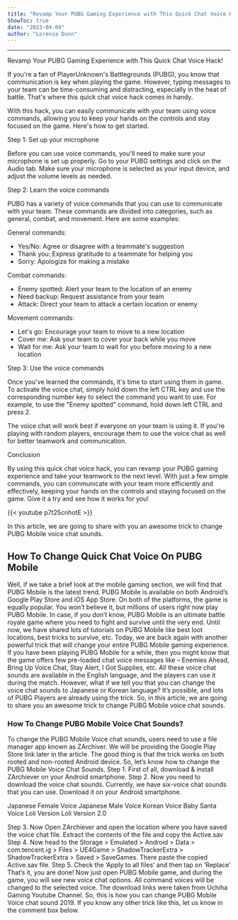 ```yaml
---
title: "Revamp Your PUBG Gaming Experience with This Quick Chat Voice Hack!"
ShowToc: true 
date: "2023-04-09"
author: "Lorenza Dunn"
---
```

*****
Revamp Your PUBG Gaming Experience with This Quick Chat Voice Hack!

If you're a fan of PlayerUnknown's Battlegrounds (PUBG), you know that communication is key when playing the game. However, typing messages to your team can be time-consuming and distracting, especially in the heat of battle. That's where this quick chat voice hack comes in handy.

With this hack, you can easily communicate with your team using voice commands, allowing you to keep your hands on the controls and stay focused on the game. Here's how to get started.

Step 1: Set up your microphone

Before you can use voice commands, you'll need to make sure your microphone is set up properly. Go to your PUBG settings and click on the Audio tab. Make sure your microphone is selected as your input device, and adjust the volume levels as needed.

Step 2: Learn the voice commands

PUBG has a variety of voice commands that you can use to communicate with your team. These commands are divided into categories, such as general, combat, and movement. Here are some examples:

General commands:
- Yes/No: Agree or disagree with a teammate's suggestion
- Thank you: Express gratitude to a teammate for helping you
- Sorry: Apologize for making a mistake

Combat commands:
- Enemy spotted: Alert your team to the location of an enemy
- Need backup: Request assistance from your team
- Attack: Direct your team to attack a certain location or enemy

Movement commands:
- Let's go: Encourage your team to move to a new location
- Cover me: Ask your team to cover your back while you move
- Wait for me: Ask your team to wait for you before moving to a new location

Step 3: Use the voice commands

Once you've learned the commands, it's time to start using them in game. To activate the voice chat, simply hold down the left CTRL key and use the corresponding number key to select the command you want to use. For example, to use the "Enemy spotted" command, hold down left CTRL and press 2.

The voice chat will work best if everyone on your team is using it. If you're playing with random players, encourage them to use the voice chat as well for better teamwork and communication.

Conclusion

By using this quick chat voice hack, you can revamp your PUBG gaming experience and take your teamwork to the next level. With just a few simple commands, you can communicate with your team more efficiently and effectively, keeping your hands on the controls and staying focused on the game. Give it a try and see how it works for you!

{{< youtube p7t25cnhotE >}} 



In this article, we are going to share with you an awesome trick to change PUBG Mobile voice chat sounds.

 
## How To Change Quick Chat Voice On PUBG Mobile


Well, if we take a brief look at the mobile gaming section, we will find that PUBG Mobile is the latest trend. PUBG Mobile is available on both Android’s Google Play Store and iOS App Store. On both of the platforms, the game is equally popular. You won’t believe it, but millions of users right now play PUBG Mobile.
In case, if you don’t know, PUBG Mobile is an ultimate battle royale game where you need to fight and survive until the very end. Until now, we have shared lots of tutorials on PUBG Mobile like best loot locations, best tricks to survive, etc. Today, we are back again with another powerful trick that will change your entire PUBG Mobile gaming experience.
If you have been playing PUBG Mobile for a while, then you might know that the game offers few pre-loaded chat voice messages like – Enemies Ahead, Bring Up Voice Chat, Stay Alert, I Got Supplies, etc. All these voice chat sounds are available in the English language, and the players can use it during the match.
However, what if we tell you that you can change the voice chat sounds to Japanese or Korean language? It’s possible, and lots of PUBG Players are already using the trick. So, in this article, we are going to share you an awesome trick to change PUBG Mobile voice chat sounds.

 
### How To Change PUBG Mobile Voice Chat Sounds?


To change the PUBG Mobile Voice chat sounds, users need to use a file manager app known as ZArchiver. We will be providing the Google Play Store link later in the article. The good thing is that the trick works on both rooted and non-rooted Android device. So, let’s know how to change the PUBG Mobile Voice Chat Sounds.
Step 1. First of all, download & install ZArchiever on your Android smartphone.
Step 2. Now you need to download the voice chat sounds. Currently, we have six-voice chat sounds that you can use. Download it on your Android smartphone.

 

Japanese Female Voice
Japanese Male Voice
Korean Voice
Baby Santa Voice
Loli Version
Loli Version 2.0



Step 3. Now Open ZArchiever and open the location where you have saved the voice chat file. Extract the contents of the file and copy the Active.sav
Step 4. Now head to the Storage > Emulated > Android > Data > com.tencent.ig > Files > UE4Game > ShadowTrackerExtra > ShadowTrackerExtra > Saved > SaveGames. There paste the copied Active.sav file.
Step 5. Check the ‘Apply to all files’ and then tap on ‘Replace’
That’s it, you are done! Now just open PUBG Mobile game, and during the game, you will see new voice chat options. All command voices will be changed to the selected voice. The download links were taken from Uchiha Gaming Youtube Channel.
So, this is how you can change PUBG Mobile Voice chat sound 2019. If you know any other trick like this, let us know in the comment box below.




